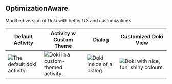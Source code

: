 ## OptimizationAware
Modified version of Doki with better UX and customizations

| Default Activity | Activity w Custom Theme | Dialog                                  | Customized Doki View |
|------------------|-------------------------|-----------------------------------------|----------------------|
| ![The default doki activity.](https://github.com/DoubleDotLabs/doki/raw/main/art/1.png) | ![Doki in a custom-themed activity.](https://github.com/DoubleDotLabs/doki/raw/main/art/2.png) | ![Doki inside of a dialog.](https://github.com/DoubleDotLabs/doki/raw/main/art/3.png) | ![Doki with nice, fun, shiny colours.](https://github.com/DoubleDotLabs/doki/raw/main/art/4.png) |